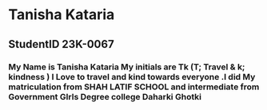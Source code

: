 # Tanisha Kataria
## StudentID 23K-0067
### My Name is Tanisha Kataria My initials are Tk (T; Travel & k; kindness ) I Love to travel and kind towards everyone .I did My matriculation from SHAH LATIF SCHOOL and intermediate from Government GIrls Degree college Daharki Ghotki 
